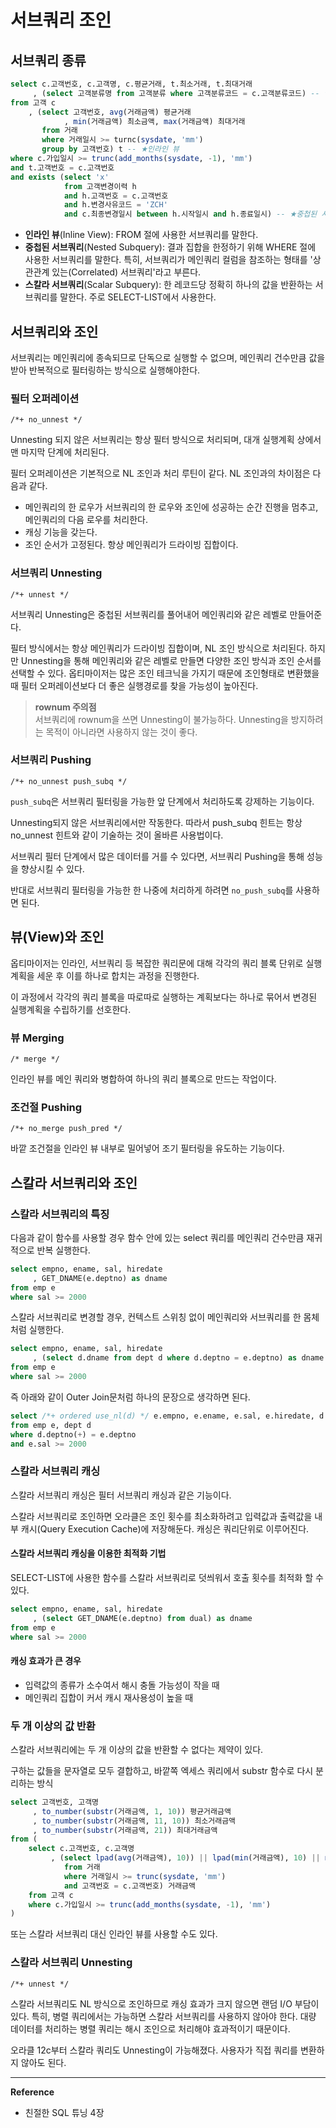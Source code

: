 # 서브쿼리 조인

## 서브쿼리 종류
```sql
select c.고객번호, c.고객명, c.평균거래, t.최소거래, t.최대거래
     , (select 고객분류명 from 고객분류 where 고객분류코드 = c.고객분류코드) -- ★스칼라 서브쿼리
from 고객 c
    , (select 고객번호, avg(거래금액) 평균거래
            , min(거래금액) 최소금액, max(거래금액) 최대거래
       from 거래
       where 거래일시 >= turnc(sysdate, 'mm')
       group by 고객번호) t -- ★인라인 뷰
where c.가입일시 >= trunc(add_months(sysdate, -1), 'mm')
and t.고객번호 = c.고객번호
and exists (select 'x'
            from 고객변경이력 h
            and h.고객번호 = c.고객번호
            and h.변경사유코드 = 'ZCH'
            and c.최종변경일시 between h.시작일시 and h.종료일시) -- ★중첩된 서브쿼리
```

- **인라인 뷰**(Inline View): FROM 절에 사용한 서브쿼리를 말한다.
- **중첩된 서브쿼리**(Nested Subquery): 결과 집합을 한정하기 위해 WHERE 절에 사용한 서브쿼리를 말한다. 특히, 서브쿼리가 메인쿼리 컬럼을 참조하는 형태를 '상관관계 있는(Correlated) 서브쿼리'라고 부른다.
- **스칼라 서브쿼리**(Scalar Subquery): 한 레코드당 정확히 하나의 값을 반환하는 서브쿼리를 말한다. 주로 SELECT-LIST에서 사용한다.

## 서브쿼리와 조인
서브쿼리는 메인쿼리에 종속되므로 단독으로 실행할 수 없으며, 메인쿼리 건수만큼 값을 받아 반복적으로 필터링하는 방식으로 실행해야한다.

### 필터 오퍼레이션
`/*+ no_unnest */`

Unnesting 되지 않은 서브쿼리는 항상 필터 방식으로 처리되며, 대개 실행계획 상에서 맨 마지막 단계에 처리된다.

필터 오퍼레이션은 기본적으로 NL 조인과 처리 루틴이 같다. NL 조인과의 차이점은 다음과 같다.
- 메인쿼리의 한 로우가 서브쿼리의 한 로우와 조인에 성공하는 순간 진행을 멈추고, 메인쿼리의 다음 로우를 처리한다.
- 캐싱 기능을 갖는다.
- 조인 순서가 고정된다. 항상 메인쿼리가 드라이빙 집합이다.

### 서브쿼리 Unnesting
`/*+ unnest */`

서브쿼리 Unnesting은 중첩된 서브쿼리를 풀어내어 메인쿼리와 같은 레벨로 만들어준다.

필터 방식에서는 항상 메인쿼리가 드라이빙 집합이며, NL 조인 방식으로 처리된다.
하지만 Unnesting을 통해 메인쿼리와 같은 레벨로 만들면 다양한 조인 방식과 조인 순서를 선택할 수 있다.
옵티마이저는 많은 조인 테크닉을 가지기 때문에 조인형태로 변환했을 때 필터 오퍼레이션보다 더 좋은 실행경로를 찾을 가능성이 높아진다.

> **rownum 주의점**<br>
> 서브쿼리에 rownum을 쓰면 Unnesting이 불가능하다. Unnesting을 방지하려는 목적이 아니라면 사용하지 않는 것이 좋다.

### 서브쿼리 Pushing
`/*+ no_unnest push_subq */`

`push_subq`은 서브쿼리 필터링을 가능한 앞 단계에서 처리하도록 강제하는 기능이다.

Unnesting되지 않은 서브쿼리에서만 작동한다.
따라서 push_subq 힌트는 항상 no_unnest 힌트와 같이 기술하는 것이 올바른 사용법이다.

서브쿼리 필터 단계에서 많은 데이터를 거를 수 있다면, 서브쿼리 Pushing을 통해 성능을 향상시킬 수 있다.

반대로 서브쿼리 필터링을 가능한 한 나중에 처리하게 하려면 `no_push_subq`를 사용하면 된다.

## 뷰(View)와 조인
옵티마이저는 인라인, 서브쿼리 등 복잡한 쿼리문에 대해 각각의 쿼리 블록 단위로 실행계획을 세운 후 이를 하나로 합치는 과정을 진행한다.

이 과정에서 각각의 쿼리 블록을 따로따로 실행하는 계획보다는 하나로 묶어서 변경된 실행계획을 수립하기를 선호한다.

### 뷰 Merging
`/* merge */`

인라인 뷰를 메인 쿼리와 병합하여 하나의 쿼리 블록으로 만드는 작업이다.

### 조건절 Pushing
`/*+ no_merge push_pred */`

바깥 조건절을 인라인 뷰 내부로 밀어넣어 조기 필터링을 유도하는 기능이다.

## 스칼라 서브쿼리와 조인

### 스칼라 서브쿼리의 특징
다음과 같이 함수를 사용할 경우 함수 안에 있는 select 쿼리를 메인쿼리 건수만큼 재귀적으로 반복 실행한다.
```sql
select empno, ename, sal, hiredate
     , GET_DNAME(e.deptno) as dname
from emp e
where sal >= 2000
```

스칼라 서브쿼리로 변경할 경우, 컨텍스트 스위칭 없이 메인쿼리와 서브쿼리를 한 몸체처럼 실행한다.
```sql
select empno, ename, sal, hiredate
     , (select d.dname from dept d where d.deptno = e.deptno) as dname
from emp e
where sal >= 2000
```
즉 아래와 같이 Outer Join문처럼 하나의 문장으로 생각하면 된다.
```sql
select /*+ ordered use_nl(d) */ e.empno, e.ename, e.sal, e.hiredate, d.dname
from emp e, dept d
where d.deptno(+) = e.deptno
and e.sal >= 2000
```

### 스칼라 서브쿼리 캐싱
스칼라 서브쿼리 캐싱은 필터 서브쿼리 캐싱과 같은 기능이다.

스칼라 서브쿼리로 조인하면 오라클은 조인 횟수를 최소화하려고 입력값과 출력값을 내부 캐시(Query Execution Cache)에 저장해둔다.
캐싱은 쿼리단위로 이루어진다.

#### 스칼라 서브쿼리 캐싱을 이용한 최적화 기법
SELECT-LIST에 사용한 함수를 스칼라 서브쿼리로 덧씌워서 호출 횟수를 최적화 할 수 있다.
```sql
select empno, ename, sal, hiredate
     , (select GET_DNAME(e.deptno) from dual) as dname
from emp e
where sal >= 2000
```

#### 캐싱 효과가 큰 경우
- 입력값의 종류가 소수여서 해시 충돌 가능성이 작을 때
- 메인쿼리 집합이 커서 캐시 재사용성이 높을 때

### 두 개 이상의 값 반환
스칼라 서브쿼리에는 두 개 이상의 값을 반환할 수 없다는 제약이 있다.

구하는 값들을 문자열로 모두 결합하고, 바깥쪽 엑세스 쿼리에서 substr 함수로 다시 분리하는 방식
```sql
select 고객번호, 고객명
     , to_number(substr(거래금액, 1, 10)) 평균거래금액
     , to_number(substr(거래금액, 11, 10)) 최소거래금액
     , to_number(substr(거래금액, 21)) 최대거래금액 
from (
    select c.고객번호, c.고객명
         , (select lpad(avg(거래금액), 10)) || lpad(min(거래금액), 10) || max(거래금액)
            from 거래
            where 거래일시 >= trunc(sysdate, 'mm')
            and 고객번호 = c.고객번호) 거래금액
    from 고객 c
    where c.가입일시 >= trunc(add_months(sysdate, -1), 'mm')
)
```

또는 스칼라 서브쿼리 대신 인라인 뷰를 사용할 수도 있다.

### 스칼라 서브쿼리 Unnesting
`/*+ unnest */`

스칼라 서브쿼리도 NL 방식으로 조인하므로 캐싱 효과가 크지 않으면 랜덤 I/O 부담이 있다.
특히, 병렬 쿼리에서는 가능하면 스칼라 서브쿼리를 사용하지 않아야 한다. 대량 데이터를 처리하는 병렬 쿼리는 해시 조인으로 처리해야 효과적이기 때문이다.

오라클 12c부터 스칼라 쿼리도 Unnesting이 가능해졌다. 사용자가 직접 쿼리를 변환하지 않아도 된다.

---
**Reference**<br>
- 친절한 SQL 튜닝 4장

